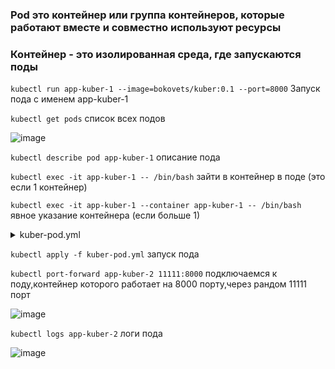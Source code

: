 ### Pod это контейнер или группа контейнеров, которые работают вместе и совместно используют ресурсы

### Контейнер - это изолированная среда, где запускаются поды

```kubectl run app-kuber-1 --image=bokovets/kuber:0.1 --port=8000``` Запуск пода с именем app-kuber-1

```kubectl get pods``` список всех подов

![image](https://github.com/user-attachments/assets/a1b5bd70-bcf5-4c9f-80fb-5a4b1b050647)

```kubectl describe pod app-kuber-1``` описание пода

```kubectl exec -it app-kuber-1 -- /bin/bash``` зайти в контейнер в поде (это если 1 контейнер)

```kubectl exec -it app-kuber-1 --container app-kuber-1 -- /bin/bash``` явное указание контейнера (если больше 1)

<details> <summary>kuber-pod.yml</summary>

```
apiVersion: v1
kind: Pod
metadata:
  name: app-kuber-2
spec:
  containers:
  - name: app-kuber-container
    image: bokovets/kuber:0.1
    ports:
    - containerPort: 8000
```
</details>

```kubectl apply -f kuber-pod.yml``` запуск пода

```kubectl port-forward app-kuber-2 11111:8000``` подключаемся к поду,контейнер которого работает на 8000 порту,через рандом 11111 порт

![image](https://github.com/user-attachments/assets/0a60820d-b525-4cf0-8071-9dce6efbc2f5)

```kubectl logs app-kuber-2``` логи пода

![image](https://github.com/user-attachments/assets/ea74cd27-79e6-4da1-9a1f-23f96edee59c)
